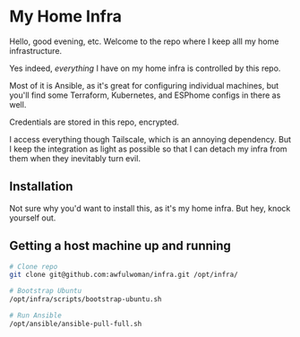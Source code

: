 # My Home Infra

Hello, good evening, etc. Welcome to the repo where I keep alll my home infrastructure.

Yes indeed, *everything* I have on my home infra is controlled by this repo. 

Most of it is Ansible, as it's great for configuring individual machines, but you'll find some Terraform, Kubernetes, and ESPhome configs in there as well.

Credentials are stored in this repo, encrypted.

I access everything though Tailscale, which is an annoying dependency. But I keep the integration as light as possible so that I can detach my infra from them when they inevitably turn evil.

## Installation

Not sure why you'd want to install this, as it's my home infra. But hey, knock yourself out.

## Getting a host machine up and running

```bash
# Clone repo
git clone git@github.com:awfulwoman/infra.git /opt/infra/

# Bootstrap Ubuntu
/opt/infra/scripts/bootstrap-ubuntu.sh

# Run Ansible
/opt/ansible/ansible-pull-full.sh
```
